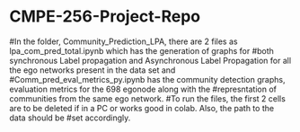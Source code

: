 # CMPE-256-Project-Repo

#In the folder, Community_Prediction_LPA, there are 2 files as lpa_com_pred_total.ipynb which has the generation of graphs for #both synchronous Label propagation and Asynchronous Label Propagation for all the ego networks present in the data set and #Comm_pred_eval_metrics_py.ipynb has the community detection graphs, evaluation metrics for the 698 egonode along with the #represntation of communities from the same ego network. 
#To run the files, the first 2 cells are to be deleted if in a PC or works good in colab. Also, the path to the data should be #set accordingly.
